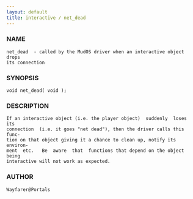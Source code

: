 ```yaml
---
layout: default
title: interactive / net_dead
---
```


### NAME

    net_dead  - called by the MudOS driver when an interactive object drops
    its connection

### SYNOPSIS

    void net_dead( void );

### DESCRIPTION

    If an interactive object (i.e. the player object)  suddenly  loses  its
    connection  (i.e. it goes "net dead"), then the driver calls this func‐
    tion on that object giving it a chance to clean up, notify its environ‐
    ment  etc.   Be  aware  that  functions that depend on the object being
    interactive will not work as expected.

### AUTHOR

    Wayfarer@Portals
